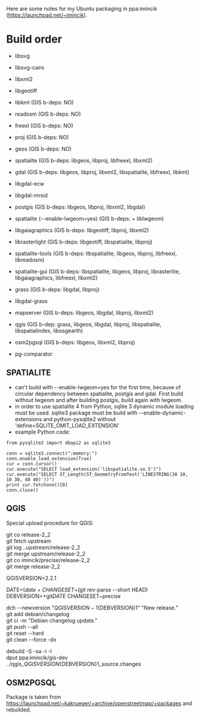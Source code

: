 Here are some notes for my Ubuntu packaging in ppa:imincik (https://launchpad.net/~imincik).

# Build order

* libsvg
* libsvg-cairo
* libxml2
* libgeotiff
* libkml (GIS b-deps: NO)
* readosm (GIS b-deps: NO)
* freexl (GIS b-deps: NO)

* proj (GIS b-deps: NO)
* geos (GIS b-deps: NO)

* spatialite (GIS b-deps: libgeos, libproj, libfreexl, libxml2)

* gdal (GIS b-deps: libgeos, libproj, libxml2, libspatialite, libfreexl, libkml)
* libgdal-ecw
* libgdal-mrsid

* postgis (GIS b-deps: libgeos, libproj, libxml2, libgdal)
* spatialite (--enable-lwgeom=yes) (GIS b-deps: + liblwgeom)

* libgaiagraphics (GIS b-deps: libgeotiff, libproj, libxml2)
* librasterlight (GIS b-deps: libgeotiff, libspatialite, libproj)
* spatialite-tools (GIS b-deps: libspatialite, libgeos, libproj, libfreexl, libreadosm)
* spatialite-gui (GIS b-deps: libspatialite, libgeos, libproj, librasterlite, libgaiagraphics, libfreexl, libxml2)

* grass (GIS b-deps: libgdal, libproj)
* libgdal-grass

* mapserver (GIS b-deps: libgeos, libgdal, libproj, libxml2)
* qgis (GIS b-dep: grass, libgeos, libgdal, libproj, libspatialite, libspatialindex, libosgearth)
* osm2pgsql (GIS b-deps: libgeos, libxml2, libproj)
* pg-comparator


## SPATIALITE
* can't build with --enable-lwgeom=yes for the first time, because of circular dependency between spatialite, postgis and gdal. First build without lwgeom and after building postgis, build again with lwgeom.
* in order to use spatialite 4 from Python, sqlite 3 dynamic module loading must be used. sqlite3 package must be build with --enable-dynamic-extensions and python-pysqlite2 without 'define=SQLITE_OMIT_LOAD_EXTENSION'
* example Python code:

```
from pysqlite2 import dbapi2 as sqlite3

conn = sqlite3.connect(":memory:")
conn.enable_load_extension(True)
cur = conn.cursor()
cur.execute("SELECT load_extension('libspatialite.so.5')")
cur.execute("SELECT ST_Length(ST_GeometryFromText('LINESTRING(30 10, 10 30, 40 40)'))")
print cur.fetchone()[0]
conn.close()
```


## QGIS
Special upload procedure for QGIS:

git co release-2_2  
git fetch upstream  
git log ..upstream/release-2_2  
git merge upstream/release-2_2  
git co imincik/precise/release-2_2  
git merge release-2_2  

QGISVERSION=2.2.1  

DATE=$(date +%Y%m%d)  
CHANGESET=$(git rev-parse --short HEAD)  
DEBVERSION=+git$DATE~$CHANGESET~precise  

dch --newversion "${QGISVERSION}-1${DEBVERSION}1" "New release."  
git add debian/changelog  
git ci -m "Debian changelog update."  
git push --all  
git reset --hard  
git clean --force -dx  

debuild -S -sa -i -I  
dput ppa:imincik/gis-dev ../qgis_${QGISVERSION}${DEBVERSION}1_source.changes

## OSM2PGSQL
Package is taken from https://launchpad.net/~kakrueger/+archive/openstreetmap/+packages and rebuilded.
